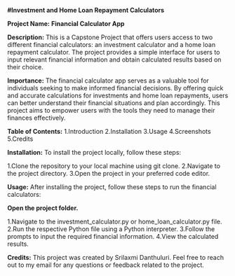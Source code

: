 **#Investment and Home Loan Repayment Calculators**

**Project Name:**
**Financial Calculator App**

**Description:**
This is a Capstone Project that offers users access to two different financial calculators: an investment calculator and a home loan repayment calculator. The project provides a simple interface for users to input relevant financial information and obtain calculated results based on their choice.

**Importance:**
The financial calculator app serves as a valuable tool for individuals seeking to make informed financial decisions. By offering quick and accurate calculations for investments and home loan repayments, users can better understand their financial situations and plan accordingly. This project aims to empower users with the tools they need to manage their finances effectively.

**Table of Contents:**
1.Introduction
2.Installation
3.Usage
4.Screenshots
5.Credits

**Installation:**
To install the project locally, follow these steps:

1.Clone the repository to your local machine using git clone.
2.Navigate to the project directory.
3.Open the project in your preferred code editor.

**Usage:**
After installing the project, follow these steps to run the financial calculators:

**Open the project folder.**

1.Navigate to the investment_calculator.py or home_loan_calculator.py file.
2.Run the respective Python file using a Python interpreter.
3.Follow the prompts to input the required financial information.
4.View the calculated results.

**Credits:**
This project was created by Srilaxmi Danthuluri.
Feel free to reach out to my email for any questions or feedback related to the project.

